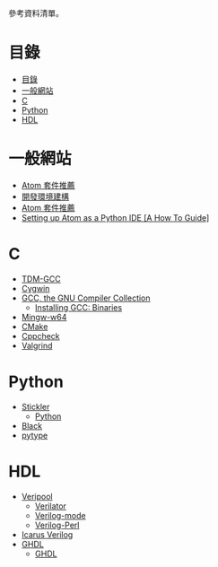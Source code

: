參考資料清單。

# 目錄

<!-- @import "[TOC]" {cmd="toc" depthFrom=1 depthTo=6 orderedList=false} -->
<!-- code_chunk_output -->

- [目錄](#目錄)
- [一般網站](#一般網站)
- [C](#c)
- [Python](#python)
- [HDL](#hdl)

<!-- /code_chunk_output -->

# 一般網站
- [Atom 套件推薦](https://github.com/we684123/Atom_packages/tree/8663ebefbbcaf7003b6806314be70cc751cc7773)
- [開發環境建構](https://github.com/TSVS-Special-Topic-Group/Development-Environment-Build)
- [Atom 套件推薦](https://github.com/we684123/Atom_packages/tree/8663ebefbbcaf7003b6806314be70cc751cc7773)
- [Setting up Atom as a Python IDE [A How To Guide]](https://hackernoon.com/setting-up-atom-as-a-python-ide-a-how-to-guide-o6dd37ff)
# C
  - [TDM-GCC](https://jmeubank.github.io/tdm-gcc/)
  - [Cygwin](https://cygwin.com/)
  - [GCC, the GNU Compiler Collection](https://gcc.gnu.org/)
    - [Installing GCC: Binaries](https://gcc.gnu.org/install/binaries.html)
  - [Mingw-w64](http://mingw-w64.org/doku.php)
  - [CMake](https://cmake.org/)
  - [Cppcheck](http://cppcheck.sourceforge.net/)
  - [Valgrind](https://valgrind.org/)
# Python
  - [Stickler](https://stickler-ci.com/)
    - [Python](https://stickler-ci.com/docs#python)
  - [Black](https://github.com/psf/black)
  - [pytype](https://google.github.io/pytype/)
# HDL
  - [Veripool](https://www.veripool.org/)
    - [Verilator](https://www.veripool.org/wiki/verilator)
    - [Verilog-mode](https://www.veripool.org/wiki/verilog-mode)
    - [Verilog-Perl](https://github.com/veripool/verilog-perl)
  - [Icarus Verilog](http://iverilog.icarus.com/)
  - [GHDL](http://ghdl.free.fr/)
    - [GHDL](https://github.com/ghdl/ghdl)
